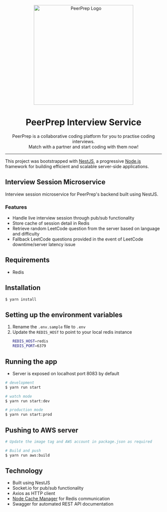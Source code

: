<p align="center">
  <img src="../../frontend/build/peerprep.svg" width="320" alt="PeerPrep Logo" />
</p>
<h1 align="center">PeerPrep Interview Service</h1>
<p align="center">PeerPrep is a collaborative coding platform for you to practise coding interviews. <br/>Match with a partner and start coding with them now!</p>

---

This project was bootstrapped with [NestJS](https://nestjs.com/), a progressive <a href="http://nodejs.org" target="_blank">Node.js</a> framework for building efficient and scalable server-side applications.</p>

## Interview Session Microservice

Interview session microservice for PeerPrep's backend built using NestJS. 

### Features
* Handle live interview session through pub/sub functionality
* Store cache of session detail in Redis
* Retrieve random LeetCode question from the server based on language and difficulty
* Fallback LeetCode questions provided in the event of LeetCode downtime/server latency issue

## Requirements
* Redis

## Installation

```bash
$ yarn install
```

## Setting up the environment variables
1. Rename the `.env.sample` file to `.env`
2. Update the `REDIS_HOST` to point to your local redis instance
    ``` bash
    REDIS_HOST=redis
    REDIS_PORT=6379
    ```

## Running the app

* Server is exposed on localhost port 8083 by default
```bash
# development
$ yarn run start

# watch mode
$ yarn run start:dev

# production mode
$ yarn run start:prod
```

## Pushing to AWS server

```bash
# Update the image tag and AWS account in package.json as required

# Build and push
$ yarn run aws:build
```

## Technology
* Built using NestJS
* Socket.io for pub/sub functionality
* Axios as HTTP client
* [Node Cache Manager](https://github.com/BryanDonovan/node-cache-manager#readme) for Redis communication
* Swagger for automated REST API documentation